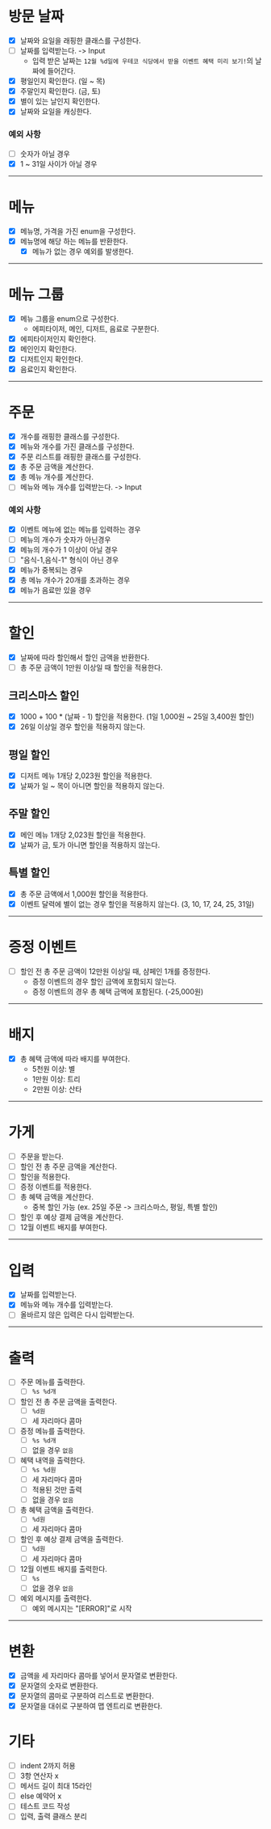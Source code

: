 # 방문 날짜
- [x] 날짜와 요일을 래핑한 클래스를 구성한다.
- [ ] 날짜를 입력받는다. -> Input
  - 입력 받은 날짜는 `12월 %d일에 우테코 식당에서 받을 이벤트 혜택 미리 보기!`의 날짜에 들어간다.
- [x] 평일인지 확인한다. (일 ~ 목)
- [x] 주말인지 확인한다. (금, 토)
- [x] 별이 있는 날인지 확인한다.
- [x] 날짜와 요일을 캐싱한다.

### 예외 사항
- [ ] 숫자가 아닐 경우
- [x] 1 ~ 31일 사이가 아닐 경우
---

# 메뉴
- [x] 메뉴명, 가격을 가진 enum을 구성한다.
- [x] 메뉴명에 해당 하는 메뉴를 반환한다.
  - [x] 메뉴가 없는 경우 예외를 발생한다.
---

# 메뉴 그룹
- [x] 메뉴 그룹을 enum으로 구성한다.
  - 에피타이저, 메인, 디저트, 음료로 구분한다.
- [x] 에피타이저인지 확인한다.
- [x] 메인인지 확인한다.
- [x] 디저트인지 확인한다.
- [x] 음료인지 확인한다.
---

# 주문
- [x] 개수를 래핑한 클래스를 구성한다.
- [x] 메뉴와 개수를 가진 클래스를 구성한다.
- [x] 주문 리스트를 래핑한 클래스를 구성한다.
- [x] 총 주문 금액을 계산한다.
- [x] 총 메뉴 개수를 계산한다.
- [ ] 메뉴와 메뉴 개수를 입력받는다. -> Input

### 예외 사항
- [x] 이벤트 메뉴에 없는 메뉴를 입력하는 경우
- [ ] 메뉴의 개수가 숫자가 아닌경우
- [x] 메뉴의 개수가 1 이상이 아닐 경우
- [ ] "음식-1,음식-1" 형식이 아닌 경우
- [x] 메뉴가 중복되는 경우
- [x] 총 메뉴 개수가 20개를 초과하는 경우
- [x] 메뉴가 음료만 있을 경우
---

# 할인
- [x] 날짜에 따라 할인해서 할인 금액을 반환한다.
- [ ] 총 주문 금액이 1만원 이상일 때 할인을 적용한다.

## 크리스마스 할인 
- [x] 1000 + 100 * (날짜 - 1) 할인을 적용한다. (1일 1,000원 ~ 25일 3,400원 할인)
- [x] 26일 이상일 경우 할인을 적용하지 않는다.

## 평일 할인
- [x] 디저트 메뉴 1개당 2,023원 할인을 적용한다.
- [x] 날짜가 일 ~ 목이 아니면 할인을 적용하지 않는다.

## 주말 할인
- [x] 메인 메뉴 1개당 2,023원 할인을 적용한다.
- [x] 날짜가 금, 토가 아니면 할인을 적용하지 않는다.

## 특별 할인
- [x] 총 주문 금액에서 1,000원 할인을 적용한다.
- [x] 이벤트 달력에 별이 없는 경우 할인을 적용하지 않는다. (3, 10, 17, 24, 25, 31일)
---

# 증정 이벤트
- [ ] 할인 전 총 주문 금액이 12만원 이상일 때, 샴페인 1개를 증정한다.
  - 증정 이벤트의 경우 할인 금액에 포함되지 않는다.
  - 증정 이벤트의 경우 총 혜택 금액에 포함된다. (-25,000원)
---

# 배지
- [x] 총 혜택 금액에 따라 배지를 부여한다.
  - 5천원 이상: 별
  - 1만원 이상: 트리
  - 2만원 이상: 산타
---

# 가게
- [ ] 주문을 받는다.
- [ ] 할인 전 총 주문 금액을 계산한다.
- [ ] 할인을 적용한다.
- [ ] 증정 이벤트를 적용한다.
- [ ] 총 혜택 금액을 계산한다.
  - 중복 할인 가능 (ex. 25일 주문 -> 크리스마스, 평일, 특별 할인)
- [ ] 할인 후 예상 결제 금액을 계산한다.
- [ ] 12월 이벤트 배지를 부여한다.
---

# 입력
- [x] 날짜를 입력받는다.
- [x] 메뉴와 메뉴 개수를 입력받는다.
- [ ] 올바르지 않은 입력은 다시 입력받는다.
---

# 출력
- [ ] 주문 메뉴를 출력한다.
  - [ ] `%s %d개`
- [ ] 할인 전 총 주문 금액을 출력한다.
  - [ ] `%d원`
  - [ ] 세 자리마다 콤마
- [ ] 증정 메뉴를 출력한다.
  - [ ] `%s %d개`
  - [ ] 없을 경우 `없음`
- [ ] 혜택 내역을 출력한다.
  - [ ] `%s %d원`
  - [ ] 세 자리마다 콤마
  - [ ] 적용된 것만 출력
  - [ ] 없을 경우 `없음`
- [ ] 총 혜택 금액을 출력한다.
  - [ ] `%d원`
  - [ ] 세 자리마다 콤마
- [ ] 할인 후 예상 결제 금액을 출력한다.
  - [ ] `%d원`
  - [ ] 세 자리마다 콤마
- [ ] 12월 이벤트 배지를 출력한다.
  - [ ] `%s`
  - [ ] 없을 경우 `없음`
- [ ] 예외 메시지를 출력한다.
  - [ ] 예외 메시지는 "[ERROR]"로 시작
---

# 변환
- [x] 금액을 세 자리마다 콤마를 넣어서 문자열로 변환한다.
- [x] 문자열의 숫자로 변환한다.
- [x] 문자열의 콤마로 구분하여 리스트로 변환한다.
- [x] 문자열을 대쉬로 구분하여 맵 엔트리로 변환한다.

# 기타
- [ ] indent 2까지 허용
- [ ] 3항 연산자 x
- [ ] 메서드 길이 최대 15라인
- [ ] else 예약어 x
- [ ] 테스트 코드 작성
- [ ] 입력, 출력 클래스 분리